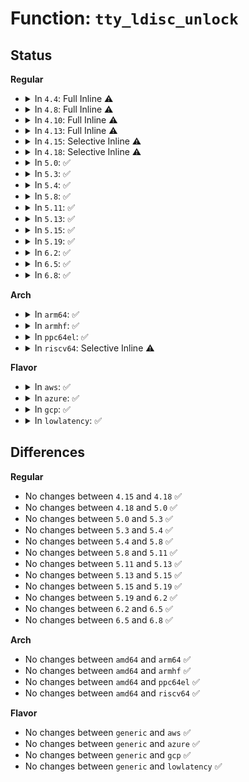 # Function: <code>tty_ldisc_unlock</code>

## Status
<b>Regular</b>
<ul>
<li>
<details>
<summary>In <code>4.4</code>: Full Inline ⚠️</summary>

**Collision:** Unique Static

**Inline:** Full

**Transformation:** False

**Instances:**

```
In drivers/tty/tty_ldisc.c (ffffffff814e9d75)
Location: drivers/tty/tty_ldisc.c:337
Inline: True
Inline callers:
  - drivers/tty/tty_ldisc.c:tty_set_ldisc
  - drivers/tty/tty_ldisc.c:tty_set_ldisc
  - drivers/tty/tty_ldisc.c:tty_set_ldisc
  - drivers/tty/tty_ldisc.c:tty_ldisc_hangup
```
</details>
</li>
<li>
<details>
<summary>In <code>4.8</code>: Full Inline ⚠️</summary>

**Collision:** Unique Static

**Inline:** Full

**Transformation:** False

**Instances:**

```
In drivers/tty/tty_ldisc.c (ffffffff8153b1b0)
Location: drivers/tty/tty_ldisc.c:347
Inline: True
Inline callers:
  - drivers/tty/tty_ldisc.c:tty_ldisc_hangup
  - drivers/tty/tty_ldisc.c:tty_set_ldisc
```
</details>
</li>
<li>
<details>
<summary>In <code>4.10</code>: Full Inline ⚠️</summary>

**Collision:** Unique Static

**Inline:** Full

**Transformation:** False

**Instances:**

```
In drivers/tty/tty_ldisc.c (ffffffff81567860)
Location: drivers/tty/tty_ldisc.c:347
Inline: True
Inline callers:
  - drivers/tty/tty_ldisc.c:tty_ldisc_hangup
  - drivers/tty/tty_ldisc.c:tty_set_ldisc
```
</details>
</li>
<li>
<details>
<summary>In <code>4.13</code>: Full Inline ⚠️</summary>

**Collision:** Unique Static

**Inline:** Full

**Transformation:** False

**Instances:**

```
In drivers/tty/tty_ldisc.c (ffffffff8157afb0)
Location: drivers/tty/tty_ldisc.c:350
Inline: True
Inline callers:
  - drivers/tty/tty_ldisc.c:tty_ldisc_hangup
  - drivers/tty/tty_ldisc.c:tty_set_ldisc
```
</details>
</li>
<li>
<details>
<summary>In <code>4.15</code>: Selective Inline ⚠️</summary>

```c
void tty_ldisc_unlock(struct tty_struct *tty);
```

**Collision:** Unique Global

**Inline:** Selective

**Transformation:** False

**Instances:**

```
In drivers/tty/tty_ldisc.c (ffffffff815df996)
Location: drivers/tty/tty_ldisc.c:351
Inline: True
Inline callers:
  - drivers/tty/tty_ldisc.c:tty_ldisc_hangup
  - drivers/tty/tty_ldisc.c:tty_set_ldisc
```
**Symbols:**

```
ffffffff815df7b0-ffffffff815df7cc: tty_ldisc_unlock (STB_GLOBAL)
```
</details>
</li>
<li>
<details>
<summary>In <code>4.18</code>: Selective Inline ⚠️</summary>

```c
void tty_ldisc_unlock(struct tty_struct *tty);
```

**Collision:** Unique Global

**Inline:** Selective

**Transformation:** False

**Instances:**

```
In drivers/tty/tty_ldisc.c (ffffffff81618c27)
Location: drivers/tty/tty_ldisc.c:337
Inline: True
Inline callers:
  - drivers/tty/tty_ldisc.c:tty_ldisc_hangup
  - drivers/tty/tty_ldisc.c:tty_set_ldisc
```
**Symbols:**

```
ffffffff81618a30-ffffffff81618a4c: tty_ldisc_unlock (STB_GLOBAL)
```
</details>
</li>
<li>
<details>
<summary>In <code>5.0</code>: ✅</summary>

```c
void tty_ldisc_unlock(struct tty_struct *tty);
```

**Collision:** Unique Global

**Inline:** No

**Transformation:** False

**Instances:**

```
In drivers/tty/tty_ldisc.c (ffffffff81635a40)
Location: drivers/tty/tty_ldisc.c:342
Inline: False
Direct callers:
  - drivers/tty/tty_io.c:tty_reopen
  - drivers/tty/tty_io.c:tty_reopen
  - drivers/tty/tty_ldisc.c:tty_ldisc_hangup
  - drivers/tty/tty_ldisc.c:tty_set_ldisc
```
**Symbols:**

```
ffffffff81635a40-ffffffff81635a64: tty_ldisc_unlock (STB_GLOBAL)
```
</details>
</li>
<li>
<details>
<summary>In <code>5.3</code>: ✅</summary>

```c
void tty_ldisc_unlock(struct tty_struct *tty);
```

**Collision:** Unique Global

**Inline:** No

**Transformation:** False

**Instances:**

```
In drivers/tty/tty_ldisc.c (ffffffff81669bd0)
Location: drivers/tty/tty_ldisc.c:351
Inline: False
Direct callers:
  - drivers/tty/tty_io.c:tty_reopen
  - drivers/tty/tty_io.c:tty_reopen
  - drivers/tty/tty_ldisc.c:tty_ldisc_hangup
  - drivers/tty/tty_ldisc.c:tty_set_ldisc
```
**Symbols:**

```
ffffffff81669bd0-ffffffff81669bf4: tty_ldisc_unlock (STB_GLOBAL)
```
</details>
</li>
<li>
<details>
<summary>In <code>5.4</code>: ✅</summary>

```c
void tty_ldisc_unlock(struct tty_struct *tty);
```

**Collision:** Unique Global

**Inline:** No

**Transformation:** False

**Instances:**

```
In drivers/tty/tty_ldisc.c (ffffffff8168c300)
Location: drivers/tty/tty_ldisc.c:351
Inline: False
Direct callers:
  - drivers/tty/tty_io.c:tty_reopen
  - drivers/tty/tty_io.c:tty_reopen
  - drivers/tty/tty_ldisc.c:tty_ldisc_hangup
  - drivers/tty/tty_ldisc.c:tty_set_ldisc
```
**Symbols:**

```
ffffffff8168c300-ffffffff8168c324: tty_ldisc_unlock (STB_GLOBAL)
```
</details>
</li>
<li>
<details>
<summary>In <code>5.8</code>: ✅</summary>

```c
void tty_ldisc_unlock(struct tty_struct *tty);
```

**Collision:** Unique Global

**Inline:** No

**Transformation:** False

**Instances:**

```
In drivers/tty/tty_ldisc.c (ffffffff8173e330)
Location: drivers/tty/tty_ldisc.c:346
Inline: False
Direct callers:
  - drivers/tty/tty_io.c:tty_reopen
  - drivers/tty/tty_io.c:tty_reopen
  - drivers/tty/tty_ldisc.c:tty_ldisc_hangup
  - drivers/tty/tty_ldisc.c:tty_set_ldisc
```
**Symbols:**

```
ffffffff8173e330-ffffffff8173e354: tty_ldisc_unlock (STB_GLOBAL)
```
</details>
</li>
<li>
<details>
<summary>In <code>5.11</code>: ✅</summary>

```c
void tty_ldisc_unlock(struct tty_struct *tty);
```

**Collision:** Unique Global

**Inline:** No

**Transformation:** False

**Instances:**

```
In drivers/tty/tty_ldisc.c (ffffffff8175a290)
Location: drivers/tty/tty_ldisc.c:345
Inline: False
Direct callers:
  - drivers/tty/tty_io.c:tty_reopen
  - drivers/tty/tty_io.c:tty_reopen
  - drivers/tty/tty_ldisc.c:tty_ldisc_hangup
  - drivers/tty/tty_ldisc.c:tty_set_ldisc
```
**Symbols:**

```
ffffffff8175a290-ffffffff8175a2b4: tty_ldisc_unlock (STB_GLOBAL)
```
</details>
</li>
<li>
<details>
<summary>In <code>5.13</code>: ✅</summary>

```c
void tty_ldisc_unlock(struct tty_struct *tty);
```

**Collision:** Unique Global

**Inline:** No

**Transformation:** False

**Instances:**

```
In drivers/tty/tty_ldisc.c (ffffffff8173e150)
Location: drivers/tty/tty_ldisc.c:346
Inline: False
Direct callers:
  - drivers/tty/tty_io.c:tty_reopen
  - drivers/tty/tty_io.c:tty_reopen
  - drivers/tty/tty_ldisc.c:tty_ldisc_hangup
  - drivers/tty/tty_ldisc.c:tty_set_ldisc
```
**Symbols:**

```
ffffffff8173e150-ffffffff8173e174: tty_ldisc_unlock (STB_GLOBAL)
```
</details>
</li>
<li>
<details>
<summary>In <code>5.15</code>: ✅</summary>

```c
void tty_ldisc_unlock(struct tty_struct *tty);
```

**Collision:** Unique Global

**Inline:** No

**Transformation:** False

**Instances:**

```
In drivers/tty/tty_ldisc.c (ffffffff817be740)
Location: drivers/tty/tty_ldisc.c:331
Inline: False
Direct callers:
  - drivers/tty/tty_io.c:tty_reopen
  - drivers/tty/tty_io.c:tty_reopen
  - drivers/tty/tty_ldisc.c:tty_ldisc_hangup
  - drivers/tty/tty_ldisc.c:tty_set_ldisc
```
**Symbols:**

```
ffffffff817be740-ffffffff817be764: tty_ldisc_unlock (STB_GLOBAL)
```
</details>
</li>
<li>
<details>
<summary>In <code>5.19</code>: ✅</summary>

```c
void tty_ldisc_unlock(struct tty_struct *tty);
```

**Collision:** Unique Global

**Inline:** No

**Transformation:** False

**Instances:**

```
In drivers/tty/tty_ldisc.c (ffffffff818fab30)
Location: drivers/tty/tty_ldisc.c:321
Inline: False
Direct callers:
  - drivers/tty/tty_io.c:tty_reopen
  - drivers/tty/tty_io.c:tty_reopen
  - drivers/tty/tty_ldisc.c:tty_ldisc_hangup
  - drivers/tty/tty_ldisc.c:tty_set_ldisc
```
**Symbols:**

```
ffffffff818fab30-ffffffff818fab5a: tty_ldisc_unlock (STB_GLOBAL)
```
</details>
</li>
<li>
<details>
<summary>In <code>6.2</code>: ✅</summary>

```c
void tty_ldisc_unlock(struct tty_struct *tty);
```

**Collision:** Unique Global

**Inline:** No

**Transformation:** False

**Instances:**

```
In drivers/tty/tty_ldisc.c (ffffffff81a53cd0)
Location: drivers/tty/tty_ldisc.c:321
Inline: False
Direct callers:
  - drivers/tty/tty_io.c:tty_reopen
  - drivers/tty/tty_io.c:tty_reopen
  - drivers/tty/tty_ldisc.c:tty_ldisc_hangup
  - drivers/tty/tty_ldisc.c:tty_set_ldisc
```
**Symbols:**

```
ffffffff81a53cd0-ffffffff81a53cfa: tty_ldisc_unlock (STB_GLOBAL)
```
</details>
</li>
<li>
<details>
<summary>In <code>6.5</code>: ✅</summary>

```c
void tty_ldisc_unlock(struct tty_struct *tty);
```

**Collision:** Unique Global

**Inline:** No

**Transformation:** False

**Instances:**

```
In drivers/tty/tty_ldisc.c (ffffffff81a9e0e0)
Location: drivers/tty/tty_ldisc.c:320
Inline: False
Direct callers:
  - drivers/tty/tty_io.c:tty_reopen
  - drivers/tty/tty_io.c:tty_reopen
  - drivers/tty/tty_ldisc.c:tty_ldisc_hangup
  - drivers/tty/tty_ldisc.c:tty_set_ldisc
  - drivers/tty/tty_ldisc.c:tty_set_ldisc
  - drivers/tty/tty_ldisc.c:tty_set_ldisc
```
**Symbols:**

```
ffffffff81a9e0e0-ffffffff81a9e10a: tty_ldisc_unlock (STB_GLOBAL)
```
</details>
</li>
<li>
<details>
<summary>In <code>6.8</code>: ✅</summary>

```c
void tty_ldisc_unlock(struct tty_struct *tty);
```

**Collision:** Unique Global

**Inline:** No

**Transformation:** False

**Instances:**

```
In drivers/tty/tty_ldisc.c (ffffffff81af0c00)
Location: drivers/tty/tty_ldisc.c:320
Inline: False
Direct callers:
  - drivers/tty/tty_io.c:tty_reopen
  - drivers/tty/tty_io.c:tty_reopen
  - drivers/tty/tty_ldisc.c:tty_ldisc_hangup
  - drivers/tty/tty_ldisc.c:tty_set_ldisc
  - drivers/tty/tty_ldisc.c:tty_set_ldisc
  - drivers/tty/tty_ldisc.c:tty_set_ldisc
```
**Symbols:**

```
ffffffff81af0c00-ffffffff81af0c2a: tty_ldisc_unlock (STB_GLOBAL)
```
</details>
</li>
</ul>
<b>Arch</b>
<ul>
<li>
<details>
<summary>In <code>arm64</code>: ✅</summary>

```c
void tty_ldisc_unlock(struct tty_struct *tty);
```

**Collision:** Unique Global

**Inline:** No

**Transformation:** False

**Instances:**

```
In drivers/tty/tty_ldisc.c (ffff80001085c7d8)
Location: drivers/tty/tty_ldisc.c:351
Inline: False
Direct callers:
  - drivers/tty/tty_io.c:tty_reopen
  - drivers/tty/tty_io.c:tty_reopen
  - drivers/tty/tty_ldisc.c:tty_ldisc_hangup
  - drivers/tty/tty_ldisc.c:tty_ldisc_hangup
  - drivers/tty/tty_ldisc.c:tty_set_ldisc
  - drivers/tty/tty_ldisc.c:tty_set_ldisc
```
**Symbols:**

```
ffff80001085c7d8-ffff80001085c85c: tty_ldisc_unlock (STB_GLOBAL)
```
</details>
</li>
<li>
<details>
<summary>In <code>armhf</code>: ✅</summary>

```c
void tty_ldisc_unlock(struct tty_struct *tty);
```

**Collision:** Unique Global

**Inline:** No

**Transformation:** False

**Instances:**

```
In drivers/tty/tty_ldisc.c (c0964860)
Location: drivers/tty/tty_ldisc.c:351
Inline: False
Direct callers:
  - drivers/tty/tty_io.c:tty_reopen
  - drivers/tty/tty_io.c:tty_reopen
  - drivers/tty/tty_ldisc.c:tty_ldisc_hangup
  - drivers/tty/tty_ldisc.c:tty_set_ldisc
```
**Symbols:**

```
c0964860-c09648a0: tty_ldisc_unlock (STB_GLOBAL)
```
</details>
</li>
<li>
<details>
<summary>In <code>ppc64el</code>: ✅</summary>

```c
void tty_ldisc_unlock(struct tty_struct *tty);
```

**Collision:** Unique Global

**Inline:** No

**Transformation:** False

**Instances:**

```
In drivers/tty/tty_ldisc.c (c0000000008fb7e0)
Location: drivers/tty/tty_ldisc.c:351
Inline: False
Direct callers:
  - drivers/tty/tty_io.c:tty_reopen
  - drivers/tty/tty_io.c:tty_reopen
  - drivers/tty/tty_ldisc.c:tty_ldisc_hangup
  - drivers/tty/tty_ldisc.c:tty_ldisc_hangup
  - drivers/tty/tty_ldisc.c:tty_set_ldisc
```
**Symbols:**

```
c0000000008fb7e0-c0000000008fb844: tty_ldisc_unlock (STB_GLOBAL)
```
</details>
</li>
<li>
<details>
<summary>In <code>riscv64</code>: Selective Inline ⚠️</summary>

```c
void tty_ldisc_unlock(struct tty_struct *tty);
```

**Collision:** Unique Global

**Inline:** Selective

**Transformation:** False

**Instances:**

```
In drivers/tty/tty_ldisc.c (ffffffe000535cde)
Location: drivers/tty/tty_ldisc.c:351
Inline: True
Inline callers:
  - drivers/tty/tty_ldisc.c:tty_ldisc_hangup
  - drivers/tty/tty_ldisc.c:tty_set_ldisc
Direct callers:
  - drivers/tty/tty_io.c:tty_reopen
  - drivers/tty/tty_io.c:tty_reopen
```
**Symbols:**

```
ffffffe000535b1e-ffffffe000535b62: tty_ldisc_unlock (STB_GLOBAL)
```
</details>
</li>
</ul>
<b>Flavor</b>
<ul>
<li>
<details>
<summary>In <code>aws</code>: ✅</summary>

```c
void tty_ldisc_unlock(struct tty_struct *tty);
```

**Collision:** Unique Global

**Inline:** No

**Transformation:** False

**Instances:**

```
In drivers/tty/tty_ldisc.c (ffffffff81651d80)
Location: drivers/tty/tty_ldisc.c:351
Inline: False
Direct callers:
  - drivers/tty/tty_io.c:tty_reopen
  - drivers/tty/tty_io.c:tty_reopen
  - drivers/tty/tty_ldisc.c:tty_ldisc_hangup
  - drivers/tty/tty_ldisc.c:tty_set_ldisc
```
**Symbols:**

```
ffffffff81651d80-ffffffff81651da4: tty_ldisc_unlock (STB_GLOBAL)
```
</details>
</li>
<li>
<details>
<summary>In <code>azure</code>: ✅</summary>

```c
void tty_ldisc_unlock(struct tty_struct *tty);
```

**Collision:** Unique Global

**Inline:** No

**Transformation:** False

**Instances:**

```
In drivers/tty/tty_ldisc.c (ffffffff816321c0)
Location: drivers/tty/tty_ldisc.c:351
Inline: False
Direct callers:
  - drivers/tty/tty_io.c:tty_reopen
  - drivers/tty/tty_io.c:tty_reopen
  - drivers/tty/tty_ldisc.c:tty_ldisc_hangup
  - drivers/tty/tty_ldisc.c:tty_set_ldisc
```
**Symbols:**

```
ffffffff816321c0-ffffffff816321e4: tty_ldisc_unlock (STB_GLOBAL)
```
</details>
</li>
<li>
<details>
<summary>In <code>gcp</code>: ✅</summary>

```c
void tty_ldisc_unlock(struct tty_struct *tty);
```

**Collision:** Unique Global

**Inline:** No

**Transformation:** False

**Instances:**

```
In drivers/tty/tty_ldisc.c (ffffffff81680140)
Location: drivers/tty/tty_ldisc.c:351
Inline: False
Direct callers:
  - drivers/tty/tty_io.c:tty_reopen
  - drivers/tty/tty_io.c:tty_reopen
  - drivers/tty/tty_ldisc.c:tty_ldisc_hangup
  - drivers/tty/tty_ldisc.c:tty_set_ldisc
```
**Symbols:**

```
ffffffff81680140-ffffffff81680164: tty_ldisc_unlock (STB_GLOBAL)
```
</details>
</li>
<li>
<details>
<summary>In <code>lowlatency</code>: ✅</summary>

```c
void tty_ldisc_unlock(struct tty_struct *tty);
```

**Collision:** Unique Global

**Inline:** No

**Transformation:** False

**Instances:**

```
In drivers/tty/tty_ldisc.c (ffffffff8169a790)
Location: drivers/tty/tty_ldisc.c:351
Inline: False
Direct callers:
  - drivers/tty/tty_io.c:tty_reopen
  - drivers/tty/tty_io.c:tty_reopen
  - drivers/tty/tty_ldisc.c:tty_ldisc_hangup
  - drivers/tty/tty_ldisc.c:tty_set_ldisc
```
**Symbols:**

```
ffffffff8169a790-ffffffff8169a7b4: tty_ldisc_unlock (STB_GLOBAL)
```
</details>
</li>
</ul>

## Differences
<b>Regular</b>
<ul>
<li>
No changes between <code>4.15</code> and <code>4.18</code> ✅
</li>
<li>
No changes between <code>4.18</code> and <code>5.0</code> ✅
</li>
<li>
No changes between <code>5.0</code> and <code>5.3</code> ✅
</li>
<li>
No changes between <code>5.3</code> and <code>5.4</code> ✅
</li>
<li>
No changes between <code>5.4</code> and <code>5.8</code> ✅
</li>
<li>
No changes between <code>5.8</code> and <code>5.11</code> ✅
</li>
<li>
No changes between <code>5.11</code> and <code>5.13</code> ✅
</li>
<li>
No changes between <code>5.13</code> and <code>5.15</code> ✅
</li>
<li>
No changes between <code>5.15</code> and <code>5.19</code> ✅
</li>
<li>
No changes between <code>5.19</code> and <code>6.2</code> ✅
</li>
<li>
No changes between <code>6.2</code> and <code>6.5</code> ✅
</li>
<li>
No changes between <code>6.5</code> and <code>6.8</code> ✅
</li>
</ul>
<b>Arch</b>
<ul>
<li>
No changes between <code>amd64</code> and <code>arm64</code> ✅
</li>
<li>
No changes between <code>amd64</code> and <code>armhf</code> ✅
</li>
<li>
No changes between <code>amd64</code> and <code>ppc64el</code> ✅
</li>
<li>
No changes between <code>amd64</code> and <code>riscv64</code> ✅
</li>
</ul>
<b>Flavor</b>
<ul>
<li>
No changes between <code>generic</code> and <code>aws</code> ✅
</li>
<li>
No changes between <code>generic</code> and <code>azure</code> ✅
</li>
<li>
No changes between <code>generic</code> and <code>gcp</code> ✅
</li>
<li>
No changes between <code>generic</code> and <code>lowlatency</code> ✅
</li>
</ul>
